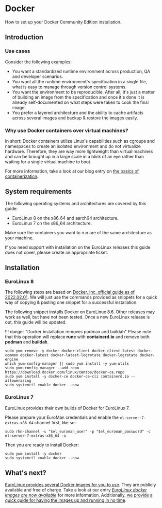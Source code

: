 # Docker

How to set up your Docker Community Edition installation.

## Introduction

### Use cases

Consider the following examples:

- You want a standardized runtime environment across production, QA and
  developer scenarios.
- You want all the runtime environment's specification in a single file, what
  is easy to manage through version control systems.
- You want the environment to be reproducible. After all, it's just a matter of
  building an image from the specification and once it's done it is already
self-documented on what steps were taken to cook the final image.
- You prefer a layered architecture and the ability to cache artifacts across
  several images and backup & restore the images easily.

### Why use Docker containers over virtual machines?

In short: Docker containers utilize Linux's capabilities such as cgroups and
namespaces to create an isolated environment and do not virtualize hardware.
Therefore, they are way more lightweight than virtual machines and can be
brought up in a large scale in a blink of an eye rather than waiting for a
single virtual machine to boot.

For more information, take a look at our blog entry on [the basics of
containerization](https://en.euro-linux.com/blog/the-basics-of-containerization/).

## System requirements

The following operating systems and architectures are covered by this guide:

- EuroLinux 8 on the x86_64 and aarch64 architecture.
- EuroLinux 7 on the x86_64 architecture.

Make sure the containers you want to run are of the same architecture as your
machine.

If you need support with installation on the EuroLinux releases this guide does
not cover, please create an appropriate ticket.

## Installation

### EuroLinux 8

The following steps are based on [Docker, Inc. official guide as of
2022.02.01](https://web.archive.org/web/20220201054013/https://docs.docker.com/engine/install/centos/).
We will just use the commands provided as snippets for a quick way of copying
& pasting one snippet for a successful installation.

The following snippet installs Docker on EuroLinux 8.6. Other releases may work
as well, but have not been tested. Once a new EuroLinux release is out, this
guide will be updated.

!!! danger "Docker installation removes podman and buildah"
    Please note that this operation will replace **runc** with **containerd.io**
    and remove both **podman** and **buildah**.

```
sudo yum remove -y docker docker-client docker-client-latest docker-common docker-latest docker-latest-logrotate docker-logrotate docker-engine
which yum-config-manager || sudo yum install -y yum-utils
sudo yum-config-manager --add-repo https://download.docker.com/linux/centos/docker-ce.repo
sudo yum install -y docker-ce docker-ce-cli containerd.io --allowerasing
sudo systemctl enable docker --now
```

### EuroLinux 7

EuroLinux provides their own builds of Docker for EuroLinux 7.

Please prepare your EuroMan credentials and enable the
`el-server-7-extras-x86_64` channel first, like so:

```
sudo rhn-channel -u "$el_euroman_user" -p "$el_euroman_password" -c el-server-7-extras-x86_64 -a
```

Then you are ready to install Docker:

```
sudo yum install -y docker
sudo systemctl enable docker --now
```

## What's next?

[EuroLinux provides several Docker images for you to
use](https://hub.docker.com/u/eurolinux). They are publicly available and free
of charge. Take a look at our entry [*EuroLinux docker images are now
available*](https://en.euro-linux.com/blog/eurolinux-docker-images-are-now-available/)
for more information. Additionally, [we provide a quick guide for having the
images up and running in no time](../jumpstarts/container-jumpstart.md).
